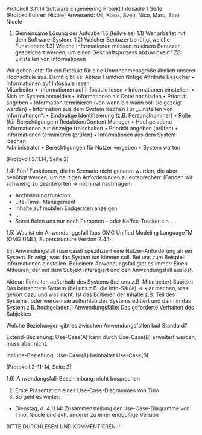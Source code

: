 Protokoll 3.11.14                                                             Software Engeneering Projekt Infosäule                                                                             1 Seite  (Protokollführer: Nicole)
Anwesend:     Oli, Klaus, Sven,       Nico, Marc, Tino, Nicole
1)	Gemeinsame Lösung der Aufgabe 1.5 (teilweise)
1.1)	Wer arbeitet mit dem Software-System: 
1.2)	Welcher Bentuzer benötigt welche Funktionen:
1.3)	Welche Informationen müssen zu einem Benutzer gespeichert werden, um einen Geschäftsprozess abzuwickeln?  ZB: Einstellen von Informationen

Wir gehen jetzt für ein Produkt für eine Unternehmensgröße ähnlich unserer Hochschule aus. Damit gibt es:
Akteur	Funktion	Nötige Attribute
Besucher	•	Informationen auf Infosäule lesen	
Mitarbeiter	•	Informationen auf Infosäule lesen 
•	Informationen einstellen:
•	Sich im System anmelden
•	Informationen als Datei hochladen
•	Priorität angeben
•	Information terminieren (von wann bis wann soll sie gezeigt werden)
•	Information aus dem System löschen	Für „Einstellen von Informationen“:
•	Eindeutige Identifizierung (z.B. Personalnummer)
•	Rolle (für Berechtigungen)
Redaktion/Content Manager	•	Hochgeladene Informationen zur Anzeige freischalten
•	Priorität angeben (prüfen)
•	Informationen terminieren (prüfen)
•	Informationen aus dem System löschen	
Administrator	•	Berechtigungen für Nutzer vergeben
•	System warten	







(Protokoll 3.11.14,  Seite 2)

1.4)	Fünf Funktionen, die im Szenario nicht genannt wurden, die aber benötigt werden, um heutigen Anforderungen zu entsprechen:
(Fanden wir schwierig zu beantworten -> nochmal nachfragen)

-	Archivierungsfunktion
-	Life-Time- Management
-	Inhalte auf mobilen Endgeräten anzeigen
-	…
-	Sonst fielen uns nur noch Personen – oder Kaffee-Tracker ein…..

1.5)	Was ist ein Anwendunggsfall (aus OMG Unified Modeling LanguageTM (OMG UML), Superstructure Version 2.4.1):

Ein Anwendungsfall (use case) spezifiziert eine Nutzer-Anforderung an ein System. Er zeigt, was das System tun können soll.
Bei uns zum Beispiel: Informationen einstellen.
Bei einem Anwendungsfall gibt es immer: Einen Akteuren, der mit dem Subjekt  interagiert und den Anwendungsfall auslöst. 

Akteur: Einheiten außerhalb des Systems (bei uns z.B. Mitarbeiter)
Subjekt: Das betrachtete System (bei uns z.B. die Info-Säule) 
-> klar machen, was gehört dazu und was nicht. Ist das Editieren der Inhalte z.B. Teil des Systems, oder werden sie außerhlab des Systems editiert und dann in das System z.B. hochgeladen.)
Anwendungsfälle: Das geforderte Verhalten des Subjektes

Welche Beziehungen gibt es zwischen Anwendungsfällen laut Standard?

Extend-Beziehung: Use-Case(A) kann durch Use-Case(B) erweitert werden, muss aber nicht. 

Include-Beziehung: Use-Case(A) beinhaltet Use-Case(B)





(Protokoll 3-11-14, Seite 3)

1.6)	Anwendungsfall-Beschreibung: nicht besprochen


2.	Erste Präsentation eines Use-Case-Diagrammes von Tino
3.	So geht es weiter:
-	Dienstag, d. 4.11.14: Zusammenstellung der Use-Case-Diagramme von Tino, Nicole und evtl. anderer zu einer endgültige Version 


BITTE DURCHLESEN UND KOMMENTIEREN !!!

